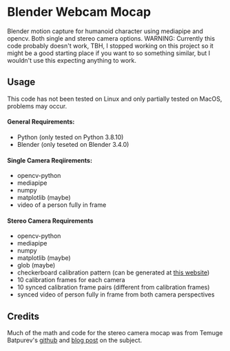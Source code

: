 # Blender Webcam Mocap
Blender motion capture for humanoid character using mediapipe and opencv. Both single and stereo camera options.
WARNING: Currently this code probably doesn't work, TBH, I stopped working on this project so it might be a good starting place if you want to so something similar, but I wouldn't use this expecting anything to work.

## Usage
This code has not been tested on Linux and only partially tested on MacOS, problems may occur.

#### General Requirements:
- Python (only tested on Python 3.8.10)
- Blender (only teseted on Blender 3.4.0)

#### Single Camera Reqiirements:
- opencv-python
- mediapipe
- numpy
- matplotlib (maybe)
- video of a person fully in frame

#### Stereo Camera Requirements
- opencv-python
- mediapipe
- numpy
- matplotlib (maybe)
- glob (maybe)
- checkerboard calibration pattern (can be generated at [this website](https://calib.io/pages/camera-calibration-pattern-generator))
- 10 calibration frames for each camera
- 10 synced calibration frame pairs (different from calibration frames)
- synced video of person fully in frame from both camera perspectives

## Credits
Much of the math and code for the stereo camera mocap was from Temuge Batpurev's [github](https://github.com/TemugeB/python_stereo_camera_calibrate) and [blog post](https://temugeb.github.io/opencv/python/2021/02/02/stereo-camera-calibration-and-triangulation.html) on the subject.
